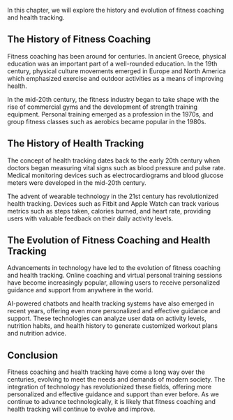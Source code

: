
In this chapter, we will explore the history and evolution of fitness coaching and health tracking.

The History of Fitness Coaching
-------------------------------

Fitness coaching has been around for centuries. In ancient Greece, physical education was an important part of a well-rounded education. In the 19th century, physical culture movements emerged in Europe and North America which emphasized exercise and outdoor activities as a means of improving health.

In the mid-20th century, the fitness industry began to take shape with the rise of commercial gyms and the development of strength training equipment. Personal training emerged as a profession in the 1970s, and group fitness classes such as aerobics became popular in the 1980s.

The History of Health Tracking
------------------------------

The concept of health tracking dates back to the early 20th century when doctors began measuring vital signs such as blood pressure and pulse rate. Medical monitoring devices such as electrocardiograms and blood glucose meters were developed in the mid-20th century.

The advent of wearable technology in the 21st century has revolutionized health tracking. Devices such as Fitbit and Apple Watch can track various metrics such as steps taken, calories burned, and heart rate, providing users with valuable feedback on their daily activity levels.

The Evolution of Fitness Coaching and Health Tracking
-----------------------------------------------------

Advancements in technology have led to the evolution of fitness coaching and health tracking. Online coaching and virtual personal training sessions have become increasingly popular, allowing users to receive personalized guidance and support from anywhere in the world.

AI-powered chatbots and health tracking systems have also emerged in recent years, offering even more personalized and effective guidance and support. These technologies can analyze user data on activity levels, nutrition habits, and health history to generate customized workout plans and nutrition advice.

Conclusion
----------

Fitness coaching and health tracking have come a long way over the centuries, evolving to meet the needs and demands of modern society. The integration of technology has revolutionized these fields, offering more personalized and effective guidance and support than ever before. As we continue to advance technologically, it is likely that fitness coaching and health tracking will continue to evolve and improve.
